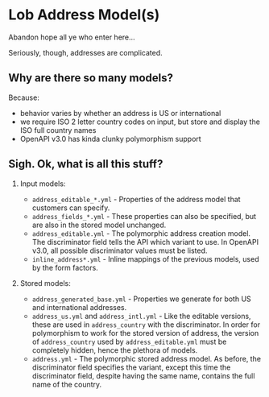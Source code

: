 # Lob Address Model(s)

Abandon hope all ye who enter here...

Seriously, though, addresses are complicated.

## Why are there so many models?

Because:

- behavior varies by whether an address is US or international
- we require ISO 2 letter country codes on input, but store and display the ISO full country names
- OpenAPI v3.0 has kinda clunky polymorphism support

## Sigh. Ok, what is all this stuff?

1. Input models:

   - `address_editable_*.yml` - Properties of the address model that customers can specify.
   - `address_fields_*.yml` - These properties can also be specified, but are also in the stored model unchanged.
   - `address_editable.yml` - The polymorphic address creation model. The discriminator field tells the API which variant to use. In OpenAPI v3.0, all possible discriminator values must be listed.
   - `inline_address*.yml` - Inline mappings of the previous models, used by the form factors.

1. Stored models:

   - `address_generated_base.yml` - Properties we generate for both US and international addresses.
   - `address_us.yml` and `address_intl.yml` - Like the editable versions, these are used in `address_country` with the discriminator. In order for polymorphism to work for the stored version of address, the version of `address_country` used by `address_editable.yml` must be completely hidden, hence the plethora of models.
   - `address.yml` - The polymorphic stored address model. As before, the discriminator field specifies the variant, except this time the discriminator field, despite having the same name, contains the full name of the country.
